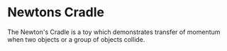 # Newtons Cradle

The Newton's Cradle is a toy which demonstrates transfer of momentum when two objects or a group of objects collide.